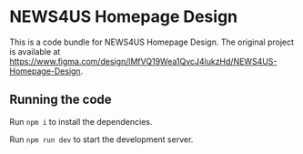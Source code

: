 
  # NEWS4US Homepage Design

  This is a code bundle for NEWS4US Homepage Design. The original project is available at https://www.figma.com/design/lMfVQ19Wea1QvcJ4lukzHd/NEWS4US-Homepage-Design.

  ## Running the code

  Run `npm i` to install the dependencies.

  Run `npm run dev` to start the development server.
  
